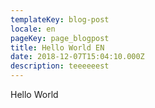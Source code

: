```yaml
---
templateKey: blog-post
locale: en
pageKey: page_blogpost
title: Hello World EN
date: 2018-12-07T15:04:10.000Z
description: teeeeeest
---
```


Hello World
